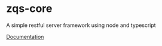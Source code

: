 # zqs-core
A simple restful server framework using node and typescript



[Documentation](https://toolszhang.github.io/zqs-core/)
